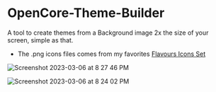 # OpenCore-Theme-Builder
A tool to create themes from a Background image 2x the size of your screen, simple as that.
- The .png icons files comes from my favorites [Flavours Icons Set](https://github.com/chris1111/My-Simple-OC-Themes/tree/master/SSD_Icons/ZIP)


![Screenshot 2023-03-06 at 8 27 46 PM](https://user-images.githubusercontent.com/6248794/223297730-e2cde3c2-5dbf-447c-ac9f-0c5bfea4acaa.png)

![Screenshot 2023-03-06 at 8 24 02 PM](https://user-images.githubusercontent.com/6248794/223297742-c5c9d05c-e585-454a-8514-41c81cd366a1.png)
